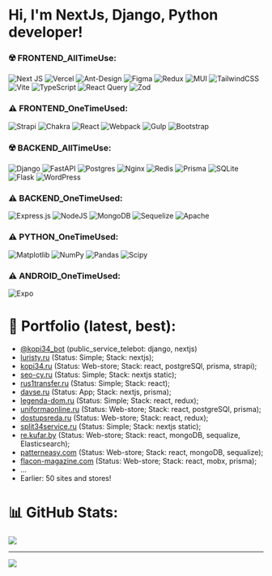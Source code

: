 <h1>Hi, I'm NextJs, Django, Python developer!</h1>

### ☢️ FRONTEND_AllTimeUse:
![Next JS](https://img.shields.io/badge/Next-black?style=for-the-badge&logo=next.js&logoColor=white) ![Vercel](https://img.shields.io/badge/vercel-%23000000.svg?style=for-the-badge&logo=vercel&logoColor=white) ![Ant-Design](https://img.shields.io/badge/-AntDesign-%230170FE?style=for-the-badge&logo=ant-design&logoColor=white) ![Figma](https://img.shields.io/badge/figma-%23F24E1E.svg?style=for-the-badge&logo=figma&logoColor=white)  ![Redux](https://img.shields.io/badge/redux-%23593d88.svg?style=for-the-badge&logo=redux&logoColor=white) ![MUI](https://img.shields.io/badge/MUI-%230081CB.svg?style=for-the-badge&logo=mui&logoColor=white) ![TailwindCSS](https://img.shields.io/badge/tailwindcss-%2338B2AC.svg?style=for-the-badge&logo=tailwind-css&logoColor=white) ![Vite](https://img.shields.io/badge/vite-%23646CFF.svg?style=for-the-badge&logo=vite&logoColor=white) ![TypeScript](https://img.shields.io/badge/typescript-%23007ACC.svg?style=for-the-badge&logo=typescript&logoColor=white) ![React Query](https://img.shields.io/badge/-React%20Query-FF4154?style=for-the-badge&logo=react%20query&logoColor=white) ![Zod](https://img.shields.io/badge/zod-%233068b7.svg?style=for-the-badge&logo=zod&logoColor=white) 

### ⚠️ FRONTEND_OneTimeUsed:
![Strapi](https://img.shields.io/badge/strapi-%232E7EEA.svg?style=for-the-badge&logo=strapi&logoColor=white) ![Chakra](https://img.shields.io/badge/chakra-%234ED1C5.svg?style=for-the-badge&logo=chakraui&logoColor=white) ![React](https://img.shields.io/badge/react-%2320232a.svg?style=for-the-badge&logo=react&logoColor=%2361DAFB) ![Webpack](https://img.shields.io/badge/webpack-%238DD6F9.svg?style=for-the-badge&logo=webpack&logoColor=black) ![Gulp](https://img.shields.io/badge/GULP-%23CF4647.svg?style=for-the-badge&logo=gulp&logoColor=white) ![Bootstrap](https://img.shields.io/badge/bootstrap-%238511FA.svg?style=for-the-badge&logo=bootstrap&logoColor=white)

### ☢️ BACKEND_AllTimeUse:
![Django](https://img.shields.io/badge/django-%23092E20.svg?style=for-the-badge&logo=django&logoColor=white) ![FastAPI](https://img.shields.io/badge/FastAPI-005571?style=for-the-badge&logo=fastapi) ![Postgres](https://img.shields.io/badge/postgres-%23316192.svg?style=for-the-badge&logo=postgresql&logoColor=white)  ![Nginx](https://img.shields.io/badge/nginx-%23009639.svg?style=for-the-badge&logo=nginx&logoColor=white) ![Redis](https://img.shields.io/badge/redis-%23DD0031.svg?style=for-the-badge&logo=redis&logoColor=white) ![Prisma](https://img.shields.io/badge/Prisma-3982CE?style=for-the-badge&logo=Prisma&logoColor=white) ![SQLite](https://img.shields.io/badge/sqlite-%2307405e.svg?style=for-the-badge&logo=sqlite&logoColor=white) ![Flask](https://img.shields.io/badge/flask-%23000.svg?style=for-the-badge&logo=flask&logoColor=white) ![WordPress](https://img.shields.io/badge/WordPress-%23117AC9.svg?style=for-the-badge&logo=WordPress&logoColor=white)

### ⚠️ BACKEND_OneTimeUsed:
![Express.js](https://img.shields.io/badge/express.js-%23404d59.svg?style=for-the-badge&logo=express&logoColor=%2361DAFB) ![NodeJS](https://img.shields.io/badge/node.js-6DA55F?style=for-the-badge&logo=node.js&logoColor=white) ![MongoDB](https://img.shields.io/badge/MongoDB-%234ea94b.svg?style=for-the-badge&logo=mongodb&logoColor=white)  ![Sequelize](https://img.shields.io/badge/Sequelize-52B0E7?style=for-the-badge&logo=Sequelize&logoColor=white) ![Apache](https://img.shields.io/badge/apache-%23D42029.svg?style=for-the-badge&logo=apache&logoColor=white)

### ⚠️ PYTHON_OneTimeUsed:
![Matplotlib](https://img.shields.io/badge/Matplotlib-%23ffffff.svg?style=for-the-badge&logo=Matplotlib&logoColor=black) ![NumPy](https://img.shields.io/badge/numpy-%23013243.svg?style=for-the-badge&logo=numpy&logoColor=white) ![Pandas](https://img.shields.io/badge/pandas-%23150458.svg?style=for-the-badge&logo=pandas&logoColor=white) ![Scipy](https://img.shields.io/badge/SciPy-%230C55A5.svg?style=for-the-badge&logo=scipy&logoColor=%white)

### ⚠️ ANDROID_OneTimeUsed:
![Expo](https://img.shields.io/badge/expo-1C1E24?style=for-the-badge&logo=expo&logoColor=#D04A37)


# 💎 Portfolio (latest, best):
- <a href="https://t.me/kopi34_bot" target="_blank">@kopi34_bot</a> (public_service_telebot: django, nextjs)
- <a href="https://luristy.ru/" target="_blank">luristy.ru</a> (Status: Simple; Stack: nextjs);
- <a href="https://kopi34.ru" target="_blank">kopi34.ru</a> (Status: Web-store; Stack: react, postgreSQl, prisma, strapi);
- <a href="https://seo-cy.ru" target="_blank">seo-cy.ru</a> (Status: Simple; Stack: nextjs static);
- <a href="https://rus1transfer.ru" target="_blank">rus1transfer.ru</a> (Status: Simple; Stack: react);
- <a href="https://davse.ru" target="_blank">davse.ru</a> (Status: App; Stack: nextjs, prisma);
- <a href="https://legenda-dom.ru" target="_blank">legenda-dom.ru</a> (Status: Simple; Stack: react, redux);
- <a href="https://uniformaonline.ru" target="_blank">uniformaonline.ru</a> (Status: Web-store; Stack: react, postgreSQl, prisma);
- <a href="https://dostupsreda.ru" target="_blank">dostupsreda.ru</a> (Status: Web-store; Stack: react, redux);
- <a href="https://split34service.ru" target="_blank">split34service.ru</a> (Status: Simple; Stack: nextjs static);
- <a href="https://re.kufar.by" target="_blank">re.kufar.by</a> (Status: Web-store; Stack: react, mongoDB, sequalize, Elasticsearch);
- <a href="https://patterneasy.com" target="_blank">patterneasy.com</a> (Status: Web-store; Stack: react, mongoDB, sequalize);
- <a href="https://flacon-magazine.com" target="_blank">flacon-magazine.com</a> (Status: Web-store; Stack: react, mobx, prisma);
- ...
- Earlier: 50 sites and stores!
# 📊 GitHub Stats:
![](https://github-readme-stats.vercel.app/api?username=devshazam&theme=dark&hide_border=false&include_all_commits=false&count_private=false)<br/>

---
[![](https://visitcount.itsvg.in/api?id=devshazam&icon=0&color=0)](https://visitcount.itsvg.in)

<!-- Proudly created with GPRM ( https://gprm.itsvg.in ) -->
